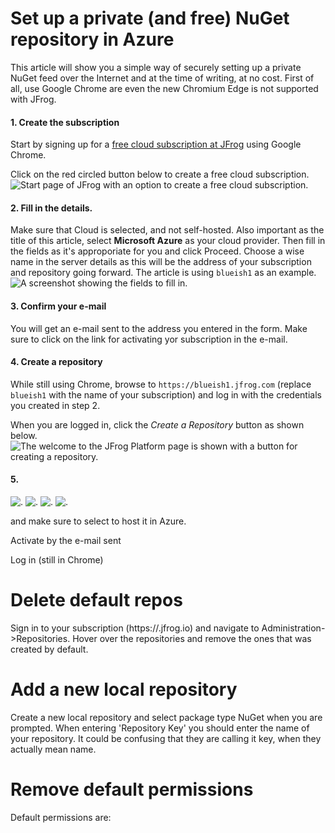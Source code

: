 ﻿# Set up a private (and free) NuGet repository in Azure

This article will show you a simple way of securely setting up a private NuGet feed over the Internet and at the time of writing, at no cost. 
First of all, use Google Chrome are even the new Chromium Edge is not supported with JFrog.

#### 1. Create the subscription

Start by signing up for a [free cloud subscription at JFrog](https://jfrog.com/) using Google Chrome.

Click on the red circled button below to create a free cloud subscription.
![Start page of JFrog with an option to create a free cloud subscription.](./../../../img/jfrog/jfrog1.jpg)

#### 2. Fill in the details. 
Make sure that Cloud is selected, and not self-hosted.
Also important as the title of this article, select **Microsoft Azure** as your cloud provider. 
Then fill in the fields as it's approporiate for you and click Proceed. Choose a wise name in the server details as this will be the address of your subscription and repository going forward. 
The article is using `blueish1` as an example.
![A screenshot showing the fields to fill in.](./../../../img/jfrog/jfrog2.jpg)

#### 3. Confirm your e-mail
You will get an e-mail sent to the address you entered in the form. Make sure to click on the link for activating yor subscription in the e-mail.

#### 4. Create a repository
While still using Chrome, browse to `https://blueish1.jfrog.com` (replace `blueish1` with the name of your subscription) and log in with the credentials you created in step 2. 

When you are logged in, click the *Create a Repository* button as shown below.
![The welcome to the JFrog Platform page is shown with a button for creating a repository.](./../../../img/jfrog/jfrog3.jpg)

#### 5. 
![.](./../../../img/jfrog/jfrog4.jpg)
![.](./../../../img/jfrog/jfrog5.jpg)
![.](./../../../img/jfrog/jfrog6.jpg)
![.](./../../../img/jfrog/jfrog7.jpg)




and make sure to select to host it in Azure.

Activate by the e-mail sent

Log in (still in Chrome)

# Delete default repos
Sign in to your subscription (https://<your subscription name>.jfrog.io) and navigate to Administration->Repositories. 
Hover over the repositories and remove the ones that was created by default.

# Add a new local repository
Create a new local repository and select package type NuGet when you are prompted.
When entering 'Repository Key' you should enter the name of your repository. It could be confusing that they are calling it key, when they actually mean name.

# Remove default permissions

Default permissions are:



